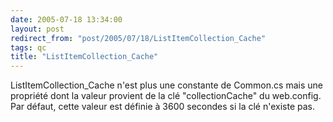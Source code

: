 ```yaml
---
date: 2005-07-18 13:34:00
layout: post
redirect_from: "post/2005/07/18/ListItemCollection_Cache"
tags: qc
title: "ListItemCollection_Cache"
---
```


ListItemCollection_Cache n'est plus une constante de Common.cs mais une
propriété dont la valeur provient de la clé "collectionCache" du web.config.
Par défaut, cette valeur est définie à 3600 secondes si la clé n'existe
pas.
